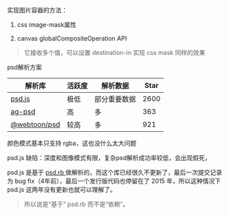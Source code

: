 实现图片容器的方法：

1. css image-mask属性

2. canvas globalCompositeOperation API

> 它接收多个值，可以设置 destination-in 实现 css mask 同样的效果


psd解析方案


| 解析库 | 活跃度 | 解析数据 | Star |
| --- | --- | --- | --- |
| [psd.js](https://github.com/meltingice/psd.js) | 极低 | 部分重要数据 | 2600 |
| [ag-psd](https://github.com/Agamnentzar/ag-psd) | 高 | 多 | 363 |
| [@webtoon/psd](https://github.com/webtoon/psd) | 较高 | 多 | 921 |



颜色模式基本只支持 rgba，这也没什么太大问题

psd.js 缺陷：深度和图像模式有限，复杂psd解析成功率较低，会出现假死，

psd.js 是基于 [ psd.rb ](https://github.com/layervault/psd.rb) 做解析的，而这个库已经很久不更新了，最后一次提交记录为 bug fix（4年前），最后一个发行版代码也停留在了 2015 年，所以这种情况下 psd.js 这两年没有更新也就可以理解了。

> 所以说是“基于” psd.rb 而不是“依赖”。
